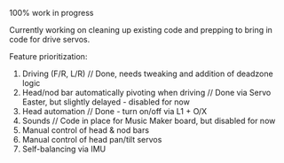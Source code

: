100% work in progress

Currently working on cleaning up existing code and prepping to bring in code for drive servos.

Feature prioritization:
1. Driving (F/R, L/R) // Done, needs tweaking and addition of deadzone logic
2. Head/nod bar automatically pivoting when driving // Done via Servo Easter, but slightly delayed - disabled for now
3. Head automation // Done - turn on/off via L1 + O/X
4. Sounds // Code in place for Music Maker board, but disabled for now
5. Manual control of head & nod bars
6. Manual control of head pan/tilt servos
7. Self-balancing via IMU
